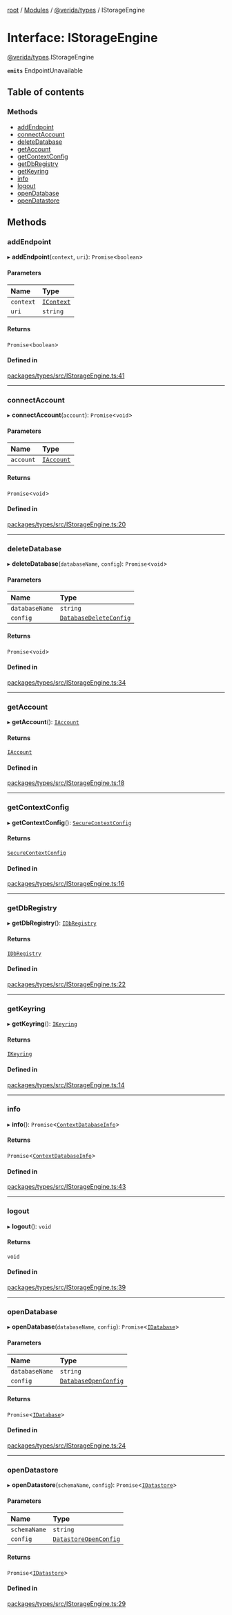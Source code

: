 [root](../README.md) / [Modules](../modules.md) / [@verida/types](../modules/verida_types.md) / IStorageEngine

# Interface: IStorageEngine

[@verida/types](../modules/verida_types.md).IStorageEngine

**`emits`** EndpointUnavailable

## Table of contents

### Methods

- [addEndpoint](verida_types.IStorageEngine.md#addendpoint)
- [connectAccount](verida_types.IStorageEngine.md#connectaccount)
- [deleteDatabase](verida_types.IStorageEngine.md#deletedatabase)
- [getAccount](verida_types.IStorageEngine.md#getaccount)
- [getContextConfig](verida_types.IStorageEngine.md#getcontextconfig)
- [getDbRegistry](verida_types.IStorageEngine.md#getdbregistry)
- [getKeyring](verida_types.IStorageEngine.md#getkeyring)
- [info](verida_types.IStorageEngine.md#info)
- [logout](verida_types.IStorageEngine.md#logout)
- [openDatabase](verida_types.IStorageEngine.md#opendatabase)
- [openDatastore](verida_types.IStorageEngine.md#opendatastore)

## Methods

### addEndpoint

▸ **addEndpoint**(`context`, `uri`): `Promise`<`boolean`\>

#### Parameters

| Name | Type |
| :------ | :------ |
| `context` | [`IContext`](verida_types.IContext.md) |
| `uri` | `string` |

#### Returns

`Promise`<`boolean`\>

#### Defined in

[packages/types/src/IStorageEngine.ts:41](https://github.com/verida/verida-js/blob/a690f60/packages/types/src/IStorageEngine.ts#L41)

___

### connectAccount

▸ **connectAccount**(`account`): `Promise`<`void`\>

#### Parameters

| Name | Type |
| :------ | :------ |
| `account` | [`IAccount`](verida_types.IAccount.md) |

#### Returns

`Promise`<`void`\>

#### Defined in

[packages/types/src/IStorageEngine.ts:20](https://github.com/verida/verida-js/blob/a690f60/packages/types/src/IStorageEngine.ts#L20)

___

### deleteDatabase

▸ **deleteDatabase**(`databaseName`, `config`): `Promise`<`void`\>

#### Parameters

| Name | Type |
| :------ | :------ |
| `databaseName` | `string` |
| `config` | [`DatabaseDeleteConfig`](verida_types.DatabaseDeleteConfig.md) |

#### Returns

`Promise`<`void`\>

#### Defined in

[packages/types/src/IStorageEngine.ts:34](https://github.com/verida/verida-js/blob/a690f60/packages/types/src/IStorageEngine.ts#L34)

___

### getAccount

▸ **getAccount**(): [`IAccount`](verida_types.IAccount.md)

#### Returns

[`IAccount`](verida_types.IAccount.md)

#### Defined in

[packages/types/src/IStorageEngine.ts:18](https://github.com/verida/verida-js/blob/a690f60/packages/types/src/IStorageEngine.ts#L18)

___

### getContextConfig

▸ **getContextConfig**(): [`SecureContextConfig`](verida_types.SecureContextConfig.md)

#### Returns

[`SecureContextConfig`](verida_types.SecureContextConfig.md)

#### Defined in

[packages/types/src/IStorageEngine.ts:16](https://github.com/verida/verida-js/blob/a690f60/packages/types/src/IStorageEngine.ts#L16)

___

### getDbRegistry

▸ **getDbRegistry**(): [`IDbRegistry`](verida_types.IDbRegistry.md)

#### Returns

[`IDbRegistry`](verida_types.IDbRegistry.md)

#### Defined in

[packages/types/src/IStorageEngine.ts:22](https://github.com/verida/verida-js/blob/a690f60/packages/types/src/IStorageEngine.ts#L22)

___

### getKeyring

▸ **getKeyring**(): [`IKeyring`](verida_types.IKeyring.md)

#### Returns

[`IKeyring`](verida_types.IKeyring.md)

#### Defined in

[packages/types/src/IStorageEngine.ts:14](https://github.com/verida/verida-js/blob/a690f60/packages/types/src/IStorageEngine.ts#L14)

___

### info

▸ **info**(): `Promise`<[`ContextDatabaseInfo`](verida_types.ContextDatabaseInfo.md)\>

#### Returns

`Promise`<[`ContextDatabaseInfo`](verida_types.ContextDatabaseInfo.md)\>

#### Defined in

[packages/types/src/IStorageEngine.ts:43](https://github.com/verida/verida-js/blob/a690f60/packages/types/src/IStorageEngine.ts#L43)

___

### logout

▸ **logout**(): `void`

#### Returns

`void`

#### Defined in

[packages/types/src/IStorageEngine.ts:39](https://github.com/verida/verida-js/blob/a690f60/packages/types/src/IStorageEngine.ts#L39)

___

### openDatabase

▸ **openDatabase**(`databaseName`, `config`): `Promise`<[`IDatabase`](verida_types.IDatabase.md)\>

#### Parameters

| Name | Type |
| :------ | :------ |
| `databaseName` | `string` |
| `config` | [`DatabaseOpenConfig`](verida_types.DatabaseOpenConfig.md) |

#### Returns

`Promise`<[`IDatabase`](verida_types.IDatabase.md)\>

#### Defined in

[packages/types/src/IStorageEngine.ts:24](https://github.com/verida/verida-js/blob/a690f60/packages/types/src/IStorageEngine.ts#L24)

___

### openDatastore

▸ **openDatastore**(`schemaName`, `config`): `Promise`<[`IDatastore`](verida_types.IDatastore.md)\>

#### Parameters

| Name | Type |
| :------ | :------ |
| `schemaName` | `string` |
| `config` | [`DatastoreOpenConfig`](verida_types.DatastoreOpenConfig.md) |

#### Returns

`Promise`<[`IDatastore`](verida_types.IDatastore.md)\>

#### Defined in

[packages/types/src/IStorageEngine.ts:29](https://github.com/verida/verida-js/blob/a690f60/packages/types/src/IStorageEngine.ts#L29)
